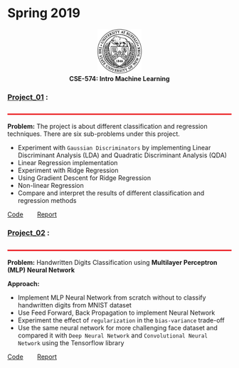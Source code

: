 # Spring 2019
<p align="center">
<img src="images/ub.png" alt="ub_logo.jpg" width="100" height="100"> <br>
  <b> CSE-574: Intro Machine Learning </b>
</p>

### [Project_01](Project_01) :
<img src="images/bar.jpg" alt="bar.jpg" width="1100" height="3"> <br>

**Problem:** 
The project is about different classification and regression techniques. There are six sub-problems under this project.
- Experiment with `Gaussian Discriminators` by implementing Linear Discriminant Analysis (LDA) and Quadratic Discriminant Analysis (QDA)
- Linear Regression implementation
- Experiment with Ridge Regression
- Using Gradient Descent for Ridge Regression
- Non-linear Regression
- Compare and interpret the results of different classification and regression methods

[Code](Project_01/My_Submission/script.py)  &nbsp;&nbsp;&nbsp;&nbsp;&nbsp;&nbsp; [Report](Project_01/My_Submission/report.pdf)


### [Project_02](Project_02) :
<img src="images/bar.jpg" alt="bar.jpg" width="1100" height="3"> <br>

**Problem:** 
Handwritten Digits Classification using **Multilayer Perceptron (MLP) Neural Network**

**Approach:**
- Implement MLP Neural Network from scratch without to classify handwritten digits from MNIST dataset
- Use Feed Forward, Back Propagation to implement Neural Network
- Experiment the effect of `regularization` in the `bias-variance` trade-off
- Use the same neural network for more challenging face dataset and compared it with `Deep Neural Network` and `Convolutional Neural Network` using the Tensorflow library


[Code](Project_02/My_Submission/nnScript.py)  &nbsp;&nbsp;&nbsp;&nbsp;&nbsp;&nbsp; [Report](Project_02/My_Submission/report.pdf)
